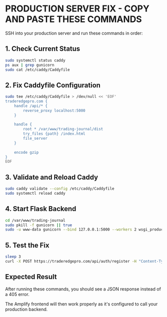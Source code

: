 # PRODUCTION SERVER FIX - COPY AND PASTE THESE COMMANDS

SSH into your production server and run these commands in order:

## 1. Check Current Status
```bash
sudo systemctl status caddy
ps aux | grep gunicorn
sudo cat /etc/caddy/Caddyfile
```

## 2. Fix Caddyfile Configuration
```bash
sudo tee /etc/caddy/Caddyfile > /dev/null << 'EOF'
traderedgepro.com {
    handle /api/* {
        reverse_proxy localhost:5000
    }
    
    handle {
        root * /var/www/trading-journal/dist
        try_files {path} /index.html
        file_server
    }
    
    encode gzip
}
EOF
```

## 3. Validate and Reload Caddy
```bash
sudo caddy validate --config /etc/caddy/Caddyfile
sudo systemctl reload caddy
```

## 4. Start Flask Backend
```bash
cd /var/www/trading-journal
sudo pkill -f gunicorn || true
sudo -u www-data gunicorn --bind 127.0.0.1:5000 --workers 2 wsgi_production_fixed:app &
```

## 5. Test the Fix
```bash
sleep 3
curl -X POST https://traderedgepro.com/api/auth/register -H "Content-Type: application/json" -d '{"test":"data"}'
```

## Expected Result
After running these commands, you should see a JSON response instead of a 405 error.

The Amplify frontend will then work properly as it's configured to call your production backend.
